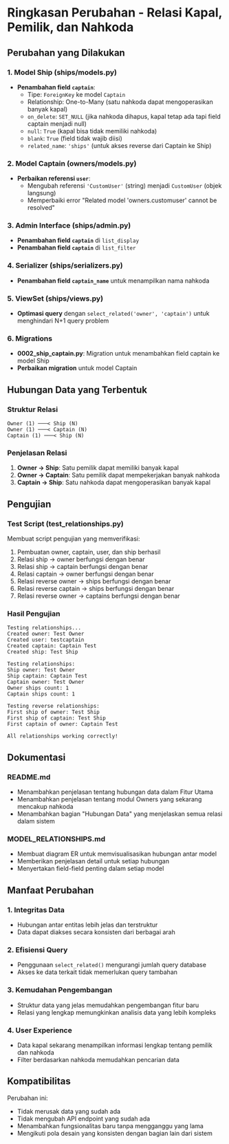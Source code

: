# Ringkasan Perubahan - Relasi Kapal, Pemilik, dan Nahkoda

## Perubahan yang Dilakukan

### 1. Model Ship (ships/models.py)

- **Penambahan field `captain`**:
  - Tipe: `ForeignKey` ke model `Captain`
  - Relationship: One-to-Many (satu nahkoda dapat mengoperasikan banyak kapal)
  - `on_delete`: `SET_NULL` (jika nahkoda dihapus, kapal tetap ada tapi field captain menjadi null)
  - `null`: `True` (kapal bisa tidak memiliki nahkoda)
  - `blank`: `True` (field tidak wajib diisi)
  - `related_name`: `'ships'` (untuk akses reverse dari Captain ke Ship)

### 2. Model Captain (owners/models.py)

- **Perbaikan referensi `user`**:
  - Mengubah referensi `'CustomUser'` (string) menjadi `CustomUser` (objek langsung)
  - Memperbaiki error "Related model 'owners.customuser' cannot be resolved"

### 3. Admin Interface (ships/admin.py)

- **Penambahan field `captain`** di `list_display`
- **Penambahan field `captain`** di `list_filter`

### 4. Serializer (ships/serializers.py)

- **Penambahan field `captain_name`** untuk menampilkan nama nahkoda

### 5. ViewSet (ships/views.py)

- **Optimasi query** dengan `select_related('owner', 'captain')` untuk menghindari N+1 query problem

### 6. Migrations

- **0002_ship_captain.py**: Migration untuk menambahkan field captain ke model Ship
- **Perbaikan migration** untuk model Captain

## Hubungan Data yang Terbentuk

### Struktur Relasi

```
Owner (1) ───< Ship (N)
Owner (1) ───< Captain (N)
Captain (1) ───< Ship (N)
```

### Penjelasan Relasi

1. **Owner → Ship**: Satu pemilik dapat memiliki banyak kapal
2. **Owner → Captain**: Satu pemilik dapat mempekerjakan banyak nahkoda
3. **Captain → Ship**: Satu nahkoda dapat mengoperasikan banyak kapal

## Pengujian

### Test Script (test_relationships.py)

Membuat script pengujian yang memverifikasi:

1. Pembuatan owner, captain, user, dan ship berhasil
2. Relasi ship → owner berfungsi dengan benar
3. Relasi ship → captain berfungsi dengan benar
4. Relasi captain → owner berfungsi dengan benar
5. Relasi reverse owner → ships berfungsi dengan benar
6. Relasi reverse captain → ships berfungsi dengan benar
7. Relasi reverse owner → captains berfungsi dengan benar

### Hasil Pengujian

```
Testing relationships...
Created owner: Test Owner
Created user: testcaptain
Created captain: Captain Test
Created ship: Test Ship

Testing relationships:
Ship owner: Test Owner
Ship captain: Captain Test
Captain owner: Test Owner
Owner ships count: 1
Captain ships count: 1

Testing reverse relationships:
First ship of owner: Test Ship
First ship of captain: Test Ship
First captain of owner: Captain Test

All relationships working correctly!
```

## Dokumentasi

### README.md

- Menambahkan penjelasan tentang hubungan data dalam Fitur Utama
- Menambahkan penjelasan tentang modul Owners yang sekarang mencakup nahkoda
- Menambahkan bagian "Hubungan Data" yang menjelaskan semua relasi dalam sistem

### MODEL_RELATIONSHIPS.md

- Membuat diagram ER untuk memvisualisasikan hubungan antar model
- Memberikan penjelasan detail untuk setiap hubungan
- Menyertakan field-field penting dalam setiap model

## Manfaat Perubahan

### 1. Integritas Data

- Hubungan antar entitas lebih jelas dan terstruktur
- Data dapat diakses secara konsisten dari berbagai arah

### 2. Efisiensi Query

- Penggunaan `select_related()` mengurangi jumlah query database
- Akses ke data terkait tidak memerlukan query tambahan

### 3. Kemudahan Pengembangan

- Struktur data yang jelas memudahkan pengembangan fitur baru
- Relasi yang lengkap memungkinkan analisis data yang lebih kompleks

### 4. User Experience

- Data kapal sekarang menampilkan informasi lengkap tentang pemilik dan nahkoda
- Filter berdasarkan nahkoda memudahkan pencarian data

## Kompatibilitas

Perubahan ini:

- Tidak merusak data yang sudah ada
- Tidak mengubah API endpoint yang sudah ada
- Menambahkan fungsionalitas baru tanpa mengganggu yang lama
- Mengikuti pola desain yang konsisten dengan bagian lain dari sistem
